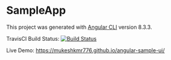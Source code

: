 # SampleApp

This project was generated with [Angular CLI](https://github.com/angular/angular-cli) version 8.3.3.

TravisCI Build Status:
[![Build Status](https://travis-ci.com/mukeshkmr776/angular-sample-ui.svg?branch=master)](https://travis-ci.com/mukeshkmr776/angular-sample-ui)

Live Demo: https://mukeshkmr776.github.io/angular-sample-ui/
